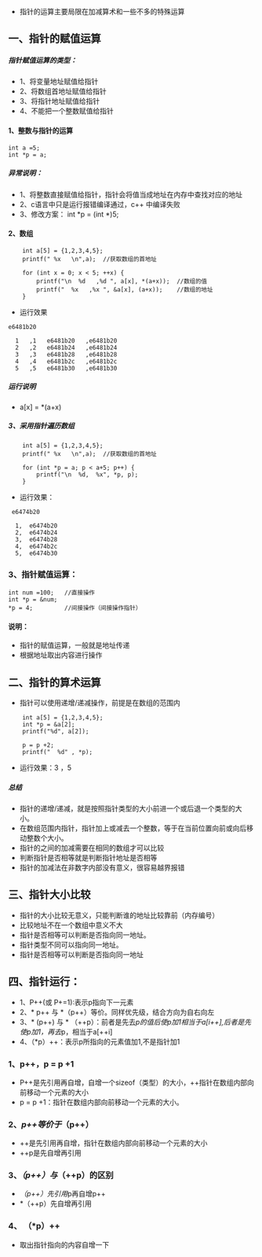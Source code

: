 * 指针的运算主要局限在加减算术和一些不多的特殊运算

## 一、指针的赋值运算
##### 指针赋值运算的类型：
* 1、将变量地址赋值给指针
* 2、将数组首地址赋值给指针
* 3、将指针地址赋值给指针
* 4、不能把一个整数赋值给指针

#### 1、整数与指针的运算
```
int a =5;
int *p = a;
```
##### 异常说明：
* 1、将整数直接赋值给指针，指针会将值当成地址在内存中查找对应的地址
* 2、c语言中只是运行报错编译通过，c++ 中编译失败
* 3、修改方案： int *p = (int *)5;

#### 2、数组
```
    int a[5] = {1,2,3,4,5};
    printf(" %x   \n",a);  //获取数组的首地址

    for (int x = 0; x < 5; ++x) {
        printf("\n  %d   ,%d ", a[x], *(a+x));  //数组的值
        printf("  %x   ,%x ", &a[x], (a+x));    //数组的地址
    }
```
* 运行效果
```
e6481b20   

  1   ,1   e6481b20   ,e6481b20 
  2   ,2   e6481b24   ,e6481b24 
  3   ,3   e6481b28   ,e6481b28 
  4   ,4   e6481b2c   ,e6481b2c 
  5   ,5   e6481b30   ,e6481b30 
```
##### 运行说明
*  a[x] = *(a+x)

##### 3、采用指针遍历数组
```
    int a[5] = {1,2,3,4,5};
    printf(" %x   \n",a);  //获取数组的首地址

    for (int *p = a; p < a+5; p++) {
        printf("\n  %d,  %x", *p, p);
    }
```
* 运行效果：
```
 e6474b20   

  1,  e6474b20
  2,  e6474b24
  3,  e6474b28
  4,  e6474b2c
  5,  e6474b30
```

### 3、指针赋值运算：
```
int num =100;   //直接操作
int *p = &num;
*p = 4;         //间接操作（间接操作指针）
```
#### 说明：
* 指针的赋值运算，一般就是地址传递
* 根据地址取出内容进行操作

## 二、指针的算术运算
* 指针可以使用递增/递减操作，前提是在数组的范围内

```
    int a[5] = {1,2,3,4,5};
    int *p = &a[2];
    printf("%d", a[2]);

    p = p +2;
    printf("  %d" , *p);
```
* 运行效果：3  ，5

##### 总结
* 指针的递增/递减，就是按照指针类型的大小前进一个或后退一个类型的大小。
* 在数组范围内指针，指针加上或减去一个整数，等于在当前位置向前或向后移动整数个大小。
* 指针的之间的加减需要在相同的数组才可以比较
* 判断指针是否相等就是判断指针地址是否相等
* 指针的加减法在非数字内部没有意义，很容易越界报错

## 三、指针大小比较
* 指针的大小比较无意义，只能判断谁的地址比较靠前（内存编号）
* 比较地址不在一个数组中意义不大
* 指针是否相等可以判断是否指向同一地址。
* 指针类型不同可以指向同一地址。
* 指针是否相等可以判断是否指向同一地址

## 四、指针运行：
* 1、P++(或 P+=1):表示p指向下一元素
* 2、* p++ 与 *（p++）等价。同样优先级，结合方向为自右向左
* 3、* (p++) 与 * （++p）：前者是先去*p的值后使p加1相当于a[i++],后者是先使p加1，再去*p，相当于a[++i]
* 4、（*p）++：表示p所指向的元素值加1,不是指针加1

### 1、p++，p = p +1
* P++是先引用再自增，自增一个sizeof（类型）的大小，++指针在数组内部向前移动一个元素的大小
* p = p +1：指针在数组内部向前移动一个元素的大小。

### 2、*p++等价于*（p++）
* ++是先引用再自增，指针在数组内部向前移动一个元素的大小
* ++p是先自增再引用

### 3、*（p++）与*（++p）的区别
*   *（p++）先引用*p再自增p++
*   *（++p）先自增再引用

### 4、 （*p）++
* 取出指针指向的内容自增一下
